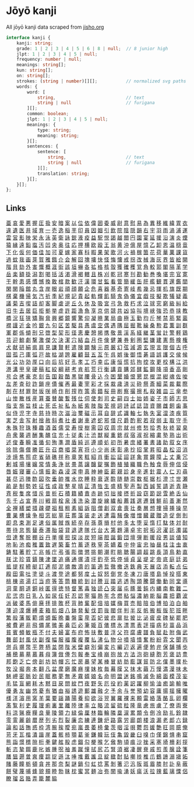 # Jōyō kanji

All jōyō kanji data scraped from [jisho.org](https://jisho.org)

```ts
interface kanji {
    kanji: string;
    grade: 1 | 2 | 3 | 4 | 5 | 6 | 8 | null;  // 8 junior high
    jlpt: 1 | 2 | 3 | 4 | 5 | null;
    frequency: number | null;
    meanings: string[];
    kun: string[];
    on: string[];
    strokes: (string | number)[][];           // normalized svg paths
    words: {
        word: [
            string,                           // text
            string | null                     // furigana
        ][];
        common: boolean;
        jlpt: 1 | 2 | 3 | 4 | 5 | null;
        meanings: {
            type: string;
            meaning: string;
        }[];
        sentences: {
            sentence: [
                string,                       // text
                string | null                 // furigana
            ][];
            translation: string;
        }[];
    }[];
};
```
## Links
[亜](./jouyou/亜.json) [哀](./jouyou/哀.json) [愛](./jouyou/愛.json) [悪](./jouyou/悪.json) [握](./jouyou/握.json) [圧](./jouyou/圧.json) [扱](./jouyou/扱.json) [安](./jouyou/安.json) [暗](./jouyou/暗.json) [案](./jouyou/案.json) [以](./jouyou/以.json) [位](./jouyou/位.json) [依](./jouyou/依.json) [偉](./jouyou/偉.json) [囲](./jouyou/囲.json) [委](./jouyou/委.json) [威](./jouyou/威.json) [尉](./jouyou/尉.json) [意](./jouyou/意.json) [慰](./jouyou/慰.json) [易](./jouyou/易.json) [為](./jouyou/為.json) [異](./jouyou/異.json) [移](./jouyou/移.json) [維](./jouyou/維.json) [緯](./jouyou/緯.json) [胃](./jouyou/胃.json) [衣](./jouyou/衣.json) [違](./jouyou/違.json) [遺](./jouyou/遺.json) [医](./jouyou/医.json) [井](./jouyou/井.json) [域](./jouyou/域.json) [育](./jouyou/育.json) [一](./jouyou/一.json) [壱](./jouyou/壱.json) [逸](./jouyou/逸.json) [稲](./jouyou/稲.json) [芋](./jouyou/芋.json) [印](./jouyou/印.json) [員](./jouyou/員.json) [因](./jouyou/因.json) [姻](./jouyou/姻.json) [引](./jouyou/引.json) [飲](./jouyou/飲.json) [院](./jouyou/院.json) [陰](./jouyou/陰.json) [隠](./jouyou/隠.json) [韻](./jouyou/韻.json) [右](./jouyou/右.json) [宇](./jouyou/宇.json) [羽](./jouyou/羽.json) [雨](./jouyou/雨.json) [渦](./jouyou/渦.json) [浦](./jouyou/浦.json) [運](./jouyou/運.json) [雲](./jouyou/雲.json) [営](./jouyou/営.json) [影](./jouyou/影.json) [映](./jouyou/映.json) [栄](./jouyou/栄.json) [永](./jouyou/永.json) [泳](./jouyou/泳.json) [英](./jouyou/英.json) [衛](./jouyou/衛.json) [詠](./jouyou/詠.json) [鋭](./jouyou/鋭.json) [液](./jouyou/液.json) [疫](./jouyou/疫.json) [益](./jouyou/益.json) [駅](./jouyou/駅.json) [悦](./jouyou/悦.json) [謁](./jouyou/謁.json) [越](./jouyou/越.json) [閲](./jouyou/閲.json) [円](./jouyou/円.json) [園](./jouyou/園.json) [宴](./jouyou/宴.json) [延](./jouyou/延.json) [援](./jouyou/援.json) [沿](./jouyou/沿.json) [演](./jouyou/演.json) [炎](./jouyou/炎.json) [煙](./jouyou/煙.json) [猿](./jouyou/猿.json) [縁](./jouyou/縁.json) [遠](./jouyou/遠.json) [鉛](./jouyou/鉛.json) [塩](./jouyou/塩.json) [汚](./jouyou/汚.json) [凹](./jouyou/凹.json) [央](./jouyou/央.json) [奥](./jouyou/奥.json) [往](./jouyou/往.json) [応](./jouyou/応.json) [押](./jouyou/押.json) [横](./jouyou/横.json) [欧](./jouyou/欧.json) [殴](./jouyou/殴.json) [王](./jouyou/王.json) [翁](./jouyou/翁.json) [黄](./jouyou/黄.json) [沖](./jouyou/沖.json) [億](./jouyou/億.json) [屋](./jouyou/屋.json) [憶](./jouyou/憶.json) [乙](./jouyou/乙.json) [卸](./jouyou/卸.json) [恩](./jouyou/恩.json) [温](./jouyou/温.json) [穏](./jouyou/穏.json) [音](./jouyou/音.json) [下](./jouyou/下.json) [化](./jouyou/化.json) [仮](./jouyou/仮.json) [何](./jouyou/何.json) [価](./jouyou/価.json) [佳](./jouyou/佳.json) [加](./jouyou/加.json) [可](./jouyou/可.json) [夏](./jouyou/夏.json) [嫁](./jouyou/嫁.json) [家](./jouyou/家.json) [寡](./jouyou/寡.json) [科](./jouyou/科.json) [暇](./jouyou/暇.json) [果](./jouyou/果.json) [架](./jouyou/架.json) [歌](./jouyou/歌.json) [河](./jouyou/河.json) [火](./jouyou/火.json) [禍](./jouyou/禍.json) [稼](./jouyou/稼.json) [箇](./jouyou/箇.json) [花](./jouyou/花.json) [荷](./jouyou/荷.json) [華](./jouyou/華.json) [菓](./jouyou/菓.json) [課](./jouyou/課.json) [貨](./jouyou/貨.json) [過](./jouyou/過.json) [蚊](./jouyou/蚊.json) [我](./jouyou/我.json) [画](./jouyou/画.json) [芽](./jouyou/芽.json) [賀](./jouyou/賀.json) [雅](./jouyou/雅.json) [餓](./jouyou/餓.json) [介](./jouyou/介.json) [会](./jouyou/会.json) [解](./jouyou/解.json) [回](./jouyou/回.json) [塊](./jouyou/塊.json) [壊](./jouyou/壊.json) [快](./jouyou/快.json) [怪](./jouyou/怪.json) [悔](./jouyou/悔.json) [懐](./jouyou/懐.json) [戒](./jouyou/戒.json) [拐](./jouyou/拐.json) [改](./jouyou/改.json) [械](./jouyou/械.json) [海](./jouyou/海.json) [灰](./jouyou/灰.json) [界](./jouyou/界.json) [皆](./jouyou/皆.json) [絵](./jouyou/絵.json) [開](./jouyou/開.json) [階](./jouyou/階.json) [貝](./jouyou/貝.json) [劾](./jouyou/劾.json) [外](./jouyou/外.json) [害](./jouyou/害.json) [慨](./jouyou/慨.json) [概](./jouyou/概.json) [涯](./jouyou/涯.json) [街](./jouyou/街.json) [該](./jouyou/該.json) [垣](./jouyou/垣.json) [嚇](./jouyou/嚇.json) [各](./jouyou/各.json) [拡](./jouyou/拡.json) [格](./jouyou/格.json) [核](./jouyou/核.json) [殻](./jouyou/殻.json) [獲](./jouyou/獲.json) [確](./jouyou/確.json) [穫](./jouyou/穫.json) [覚](./jouyou/覚.json) [角](./jouyou/角.json) [較](./jouyou/較.json) [郭](./jouyou/郭.json) [閣](./jouyou/閣.json) [隔](./jouyou/隔.json) [革](./jouyou/革.json) [学](./jouyou/学.json) [岳](./jouyou/岳.json) [楽](./jouyou/楽.json) [額](./jouyou/額.json) [掛](./jouyou/掛.json) [潟](./jouyou/潟.json) [割](./jouyou/割.json) [喝](./jouyou/喝.json) [括](./jouyou/括.json) [活](./jouyou/活.json) [渇](./jouyou/渇.json) [滑](./jouyou/滑.json) [褐](./jouyou/褐.json) [轄](./jouyou/轄.json) [且](./jouyou/且.json) [株](./jouyou/株.json) [刈](./jouyou/刈.json) [乾](./jouyou/乾.json) [冠](./jouyou/冠.json) [寒](./jouyou/寒.json) [刊](./jouyou/刊.json) [勘](./jouyou/勘.json) [勧](./jouyou/勧.json) [巻](./jouyou/巻.json) [喚](./jouyou/喚.json) [堪](./jouyou/堪.json) [完](./jouyou/完.json) [官](./jouyou/官.json) [寛](./jouyou/寛.json) [干](./jouyou/干.json) [幹](./jouyou/幹.json) [患](./jouyou/患.json) [感](./jouyou/感.json) [慣](./jouyou/慣.json) [憾](./jouyou/憾.json) [換](./jouyou/換.json) [敢](./jouyou/敢.json) [棺](./jouyou/棺.json) [款](./jouyou/款.json) [歓](./jouyou/歓.json) [汗](./jouyou/汗.json) [漢](./jouyou/漢.json) [環](./jouyou/環.json) [甘](./jouyou/甘.json) [監](./jouyou/監.json) [看](./jouyou/看.json) [管](./jouyou/管.json) [簡](./jouyou/簡.json) [緩](./jouyou/緩.json) [缶](./jouyou/缶.json) [肝](./jouyou/肝.json) [艦](./jouyou/艦.json) [観](./jouyou/観.json) [貫](./jouyou/貫.json) [還](./jouyou/還.json) [鑑](./jouyou/鑑.json) [間](./jouyou/間.json) [閑](./jouyou/閑.json) [関](./jouyou/関.json) [陥](./jouyou/陥.json) [館](./jouyou/館.json) [丸](./jouyou/丸.json) [含](./jouyou/含.json) [岸](./jouyou/岸.json) [眼](./jouyou/眼.json) [岩](./jouyou/岩.json) [頑](./jouyou/頑.json) [顔](./jouyou/顔.json) [願](./jouyou/願.json) [企](./jouyou/企.json) [危](./jouyou/危.json) [喜](./jouyou/喜.json) [器](./jouyou/器.json) [基](./jouyou/基.json) [奇](./jouyou/奇.json) [寄](./jouyou/寄.json) [岐](./jouyou/岐.json) [希](./jouyou/希.json) [幾](./jouyou/幾.json) [忌](./jouyou/忌.json) [揮](./jouyou/揮.json) [机](./jouyou/机.json) [旗](./jouyou/旗.json) [既](./jouyou/既.json) [期](./jouyou/期.json) [棋](./jouyou/棋.json) [棄](./jouyou/棄.json) [機](./jouyou/機.json) [帰](./jouyou/帰.json) [気](./jouyou/気.json) [汽](./jouyou/汽.json) [祈](./jouyou/祈.json) [季](./jouyou/季.json) [紀](./jouyou/紀.json) [規](./jouyou/規.json) [記](./jouyou/記.json) [貴](./jouyou/貴.json) [起](./jouyou/起.json) [軌](./jouyou/軌.json) [輝](./jouyou/輝.json) [飢](./jouyou/飢.json) [騎](./jouyou/騎.json) [鬼](./jouyou/鬼.json) [偽](./jouyou/偽.json) [儀](./jouyou/儀.json) [宜](./jouyou/宜.json) [戯](./jouyou/戯.json) [技](./jouyou/技.json) [擬](./jouyou/擬.json) [欺](./jouyou/欺.json) [犠](./jouyou/犠.json) [疑](./jouyou/疑.json) [義](./jouyou/義.json) [議](./jouyou/議.json) [菊](./jouyou/菊.json) [吉](./jouyou/吉.json) [喫](./jouyou/喫.json) [詰](./jouyou/詰.json) [却](./jouyou/却.json) [客](./jouyou/客.json) [脚](./jouyou/脚.json) [虐](./jouyou/虐.json) [逆](./jouyou/逆.json) [丘](./jouyou/丘.json) [久](./jouyou/久.json) [休](./jouyou/休.json) [及](./jouyou/及.json) [吸](./jouyou/吸.json) [宮](./jouyou/宮.json) [弓](./jouyou/弓.json) [急](./jouyou/急.json) [救](./jouyou/救.json) [朽](./jouyou/朽.json) [求](./jouyou/求.json) [泣](./jouyou/泣.json) [球](./jouyou/球.json) [究](./jouyou/究.json) [窮](./jouyou/窮.json) [級](./jouyou/級.json) [糾](./jouyou/糾.json) [給](./jouyou/給.json) [旧](./jouyou/旧.json) [牛](./jouyou/牛.json) [去](./jouyou/去.json) [居](./jouyou/居.json) [巨](./jouyou/巨.json) [拒](./jouyou/拒.json) [拠](./jouyou/拠.json) [挙](./jouyou/挙.json) [虚](./jouyou/虚.json) [許](./jouyou/許.json) [距](./jouyou/距.json) [漁](./jouyou/漁.json) [魚](./jouyou/魚.json) [享](./jouyou/享.json) [京](./jouyou/京.json) [供](./jouyou/供.json) [競](./jouyou/競.json) [共](./jouyou/共.json) [凶](./jouyou/凶.json) [協](./jouyou/協.json) [叫](./jouyou/叫.json) [境](./jouyou/境.json) [峡](./jouyou/峡.json) [強](./jouyou/強.json) [恐](./jouyou/恐.json) [恭](./jouyou/恭.json) [挟](./jouyou/挟.json) [教](./jouyou/教.json) [橋](./jouyou/橋.json) [況](./jouyou/況.json) [狂](./jouyou/狂.json) [狭](./jouyou/狭.json) [矯](./jouyou/矯.json) [胸](./jouyou/胸.json) [脅](./jouyou/脅.json) [興](./jouyou/興.json) [郷](./jouyou/郷.json) [鏡](./jouyou/鏡.json) [響](./jouyou/響.json) [驚](./jouyou/驚.json) [仰](./jouyou/仰.json) [凝](./jouyou/凝.json) [暁](./jouyou/暁.json) [業](./jouyou/業.json) [局](./jouyou/局.json) [曲](./jouyou/曲.json) [極](./jouyou/極.json) [玉](./jouyou/玉.json) [勤](./jouyou/勤.json) [均](./jouyou/均.json) [斤](./jouyou/斤.json) [琴](./jouyou/琴.json) [禁](./jouyou/禁.json) [筋](./jouyou/筋.json) [緊](./jouyou/緊.json) [菌](./jouyou/菌.json) [襟](./jouyou/襟.json) [謹](./jouyou/謹.json) [近](./jouyou/近.json) [金](./jouyou/金.json) [吟](./jouyou/吟.json) [銀](./jouyou/銀.json) [九](./jouyou/九.json) [句](./jouyou/句.json) [区](./jouyou/区.json) [苦](./jouyou/苦.json) [駆](./jouyou/駆.json) [具](./jouyou/具.json) [愚](./jouyou/愚.json) [虞](./jouyou/虞.json) [空](./jouyou/空.json) [偶](./jouyou/偶.json) [遇](./jouyou/遇.json) [隅](./jouyou/隅.json) [屈](./jouyou/屈.json) [掘](./jouyou/掘.json) [靴](./jouyou/靴.json) [繰](./jouyou/繰.json) [桑](./jouyou/桑.json) [勲](./jouyou/勲.json) [君](./jouyou/君.json) [薫](./jouyou/薫.json) [訓](./jouyou/訓.json) [群](./jouyou/群.json) [軍](./jouyou/軍.json) [郡](./jouyou/郡.json) [係](./jouyou/係.json) [傾](./jouyou/傾.json) [刑](./jouyou/刑.json) [兄](./jouyou/兄.json) [啓](./jouyou/啓.json) [型](./jouyou/型.json) [契](./jouyou/契.json) [形](./jouyou/形.json) [径](./jouyou/径.json) [恵](./jouyou/恵.json) [慶](./jouyou/慶.json) [憩](./jouyou/憩.json) [掲](./jouyou/掲.json) [携](./jouyou/携.json) [敬](./jouyou/敬.json) [景](./jouyou/景.json) [渓](./jouyou/渓.json) [系](./jouyou/系.json) [経](./jouyou/経.json) [継](./jouyou/継.json) [茎](./jouyou/茎.json) [蛍](./jouyou/蛍.json) [計](./jouyou/計.json) [警](./jouyou/警.json) [軽](./jouyou/軽.json) [鶏](./jouyou/鶏.json) [芸](./jouyou/芸.json) [迎](./jouyou/迎.json) [鯨](./jouyou/鯨.json) [劇](./jouyou/劇.json) [撃](./jouyou/撃.json) [激](./jouyou/激.json) [傑](./jouyou/傑.json) [欠](./jouyou/欠.json) [決](./jouyou/決.json) [潔](./jouyou/潔.json) [穴](./jouyou/穴.json) [結](./jouyou/結.json) [血](./jouyou/血.json) [月](./jouyou/月.json) [件](./jouyou/件.json) [倹](./jouyou/倹.json) [健](./jouyou/健.json) [兼](./jouyou/兼.json) [券](./jouyou/券.json) [剣](./jouyou/剣.json) [圏](./jouyou/圏.json) [堅](./jouyou/堅.json) [嫌](./jouyou/嫌.json) [建](./jouyou/建.json) [憲](./jouyou/憲.json) [懸](./jouyou/懸.json) [検](./jouyou/検.json) [権](./jouyou/権.json) [犬](./jouyou/犬.json) [献](./jouyou/献.json) [研](./jouyou/研.json) [絹](./jouyou/絹.json) [県](./jouyou/県.json) [肩](./jouyou/肩.json) [見](./jouyou/見.json) [謙](./jouyou/謙.json) [賢](./jouyou/賢.json) [軒](./jouyou/軒.json) [遣](./jouyou/遣.json) [険](./jouyou/険.json) [顕](./jouyou/顕.json) [験](./jouyou/験.json) [元](./jouyou/元.json) [原](./jouyou/原.json) [厳](./jouyou/厳.json) [幻](./jouyou/幻.json) [弦](./jouyou/弦.json) [減](./jouyou/減.json) [源](./jouyou/源.json) [玄](./jouyou/玄.json) [現](./jouyou/現.json) [言](./jouyou/言.json) [限](./jouyou/限.json) [個](./jouyou/個.json) [古](./jouyou/古.json) [呼](./jouyou/呼.json) [固](./jouyou/固.json) [孤](./jouyou/孤.json) [己](./jouyou/己.json) [庫](./jouyou/庫.json) [弧](./jouyou/弧.json) [戸](./jouyou/戸.json) [故](./jouyou/故.json) [枯](./jouyou/枯.json) [湖](./jouyou/湖.json) [誇](./jouyou/誇.json) [雇](./jouyou/雇.json) [顧](./jouyou/顧.json) [鼓](./jouyou/鼓.json) [五](./jouyou/五.json) [互](./jouyou/互.json) [午](./jouyou/午.json) [呉](./jouyou/呉.json) [娯](./jouyou/娯.json) [後](./jouyou/後.json) [御](./jouyou/御.json) [悟](./jouyou/悟.json) [碁](./jouyou/碁.json) [語](./jouyou/語.json) [誤](./jouyou/誤.json) [護](./jouyou/護.json) [交](./jouyou/交.json) [侯](./jouyou/侯.json) [候](./jouyou/候.json) [光](./jouyou/光.json) [公](./jouyou/公.json) [功](./jouyou/功.json) [効](./jouyou/効.json) [厚](./jouyou/厚.json) [口](./jouyou/口.json) [向](./jouyou/向.json) [后](./jouyou/后.json) [坑](./jouyou/坑.json) [好](./jouyou/好.json) [孔](./jouyou/孔.json) [孝](./jouyou/孝.json) [工](./jouyou/工.json) [巧](./jouyou/巧.json) [幸](./jouyou/幸.json) [広](./jouyou/広.json) [康](./jouyou/康.json) [恒](./jouyou/恒.json) [慌](./jouyou/慌.json) [抗](./jouyou/抗.json) [拘](./jouyou/拘.json) [控](./jouyou/控.json) [攻](./jouyou/攻.json) [更](./jouyou/更.json) [校](./jouyou/校.json) [構](./jouyou/構.json) [江](./jouyou/江.json) [洪](./jouyou/洪.json) [港](./jouyou/港.json) [溝](./jouyou/溝.json) [甲](./jouyou/甲.json) [皇](./jouyou/皇.json) [硬](./jouyou/硬.json) [稿](./jouyou/稿.json) [紅](./jouyou/紅.json) [絞](./jouyou/絞.json) [綱](./jouyou/綱.json) [耕](./jouyou/耕.json) [考](./jouyou/考.json) [肯](./jouyou/肯.json) [航](./jouyou/航.json) [荒](./jouyou/荒.json) [行](./jouyou/行.json) [衡](./jouyou/衡.json) [講](./jouyou/講.json) [貢](./jouyou/貢.json) [購](./jouyou/購.json) [郊](./jouyou/郊.json) [酵](./jouyou/酵.json) [鉱](./jouyou/鉱.json) [鋼](./jouyou/鋼.json) [降](./jouyou/降.json) [項](./jouyou/項.json) [香](./jouyou/香.json) [高](./jouyou/高.json) [剛](./jouyou/剛.json) [号](./jouyou/号.json) [合](./jouyou/合.json) [拷](./jouyou/拷.json) [豪](./jouyou/豪.json) [克](./jouyou/克.json) [刻](./jouyou/刻.json) [告](./jouyou/告.json) [国](./jouyou/国.json) [穀](./jouyou/穀.json) [酷](./jouyou/酷.json) [黒](./jouyou/黒.json) [獄](./jouyou/獄.json) [腰](./jouyou/腰.json) [骨](./jouyou/骨.json) [込](./jouyou/込.json) [今](./jouyou/今.json) [困](./jouyou/困.json) [墾](./jouyou/墾.json) [婚](./jouyou/婚.json) [恨](./jouyou/恨.json) [懇](./jouyou/懇.json) [昆](./jouyou/昆.json) [根](./jouyou/根.json) [混](./jouyou/混.json) [紺](./jouyou/紺.json) [魂](./jouyou/魂.json) [佐](./jouyou/佐.json) [唆](./jouyou/唆.json) [左](./jouyou/左.json) [差](./jouyou/差.json) [査](./jouyou/査.json) [砂](./jouyou/砂.json) [詐](./jouyou/詐.json) [鎖](./jouyou/鎖.json) [座](./jouyou/座.json) [債](./jouyou/債.json) [催](./jouyou/催.json) [再](./jouyou/再.json) [最](./jouyou/最.json) [妻](./jouyou/妻.json) [宰](./jouyou/宰.json) [彩](./jouyou/彩.json) [才](./jouyou/才.json) [採](./jouyou/採.json) [栽](./jouyou/栽.json) [歳](./jouyou/歳.json) [済](./jouyou/済.json) [災](./jouyou/災.json) [砕](./jouyou/砕.json) [祭](./jouyou/祭.json) [斎](./jouyou/斎.json) [細](./jouyou/細.json) [菜](./jouyou/菜.json) [裁](./jouyou/裁.json) [載](./jouyou/載.json) [際](./jouyou/際.json) [剤](./jouyou/剤.json) [在](./jouyou/在.json) [材](./jouyou/材.json) [罪](./jouyou/罪.json) [財](./jouyou/財.json) [坂](./jouyou/坂.json) [咲](./jouyou/咲.json) [崎](./jouyou/崎.json) [作](./jouyou/作.json) [削](./jouyou/削.json) [搾](./jouyou/搾.json) [昨](./jouyou/昨.json) [策](./jouyou/策.json) [索](./jouyou/索.json) [錯](./jouyou/錯.json) [桜](./jouyou/桜.json) [冊](./jouyou/冊.json) [刷](./jouyou/刷.json) [察](./jouyou/察.json) [撮](./jouyou/撮.json) [擦](./jouyou/擦.json) [札](./jouyou/札.json) [殺](./jouyou/殺.json) [雑](./jouyou/雑.json) [皿](./jouyou/皿.json) [三](./jouyou/三.json) [傘](./jouyou/傘.json) [参](./jouyou/参.json) [山](./jouyou/山.json) [惨](./jouyou/惨.json) [散](./jouyou/散.json) [桟](./jouyou/桟.json) [産](./jouyou/産.json) [算](./jouyou/算.json) [蚕](./jouyou/蚕.json) [賛](./jouyou/賛.json) [酸](./jouyou/酸.json) [暫](./jouyou/暫.json) [残](./jouyou/残.json) [仕](./jouyou/仕.json) [伺](./jouyou/伺.json) [使](./jouyou/使.json) [刺](./jouyou/刺.json) [司](./jouyou/司.json) [史](./jouyou/史.json) [嗣](./jouyou/嗣.json) [四](./jouyou/四.json) [士](./jouyou/士.json) [始](./jouyou/始.json) [姉](./jouyou/姉.json) [姿](./jouyou/姿.json) [子](./jouyou/子.json) [市](./jouyou/市.json) [師](./jouyou/師.json) [志](./jouyou/志.json) [思](./jouyou/思.json) [指](./jouyou/指.json) [支](./jouyou/支.json) [施](./jouyou/施.json) [旨](./jouyou/旨.json) [枝](./jouyou/枝.json) [止](./jouyou/止.json) [死](./jouyou/死.json) [氏](./jouyou/氏.json) [祉](./jouyou/祉.json) [私](./jouyou/私.json) [糸](./jouyou/糸.json) [紙](./jouyou/紙.json) [紫](./jouyou/紫.json) [肢](./jouyou/肢.json) [脂](./jouyou/脂.json) [至](./jouyou/至.json) [視](./jouyou/視.json) [詞](./jouyou/詞.json) [詩](./jouyou/詩.json) [試](./jouyou/試.json) [誌](./jouyou/誌.json) [諮](./jouyou/諮.json) [資](./jouyou/資.json) [賜](./jouyou/賜.json) [雌](./jouyou/雌.json) [飼](./jouyou/飼.json) [歯](./jouyou/歯.json) [事](./jouyou/事.json) [似](./jouyou/似.json) [侍](./jouyou/侍.json) [児](./jouyou/児.json) [字](./jouyou/字.json) [寺](./jouyou/寺.json) [慈](./jouyou/慈.json) [持](./jouyou/持.json) [時](./jouyou/時.json) [次](./jouyou/次.json) [滋](./jouyou/滋.json) [治](./jouyou/治.json) [璽](./jouyou/璽.json) [磁](./jouyou/磁.json) [示](./jouyou/示.json) [耳](./jouyou/耳.json) [自](./jouyou/自.json) [辞](./jouyou/辞.json) [式](./jouyou/式.json) [識](./jouyou/識.json) [軸](./jouyou/軸.json) [七](./jouyou/七.json) [執](./jouyou/執.json) [失](./jouyou/失.json) [室](./jouyou/室.json) [湿](./jouyou/湿.json) [漆](./jouyou/漆.json) [疾](./jouyou/疾.json) [質](./jouyou/質.json) [実](./jouyou/実.json) [芝](./jouyou/芝.json) [舎](./jouyou/舎.json) [写](./jouyou/写.json) [射](./jouyou/射.json) [捨](./jouyou/捨.json) [赦](./jouyou/赦.json) [斜](./jouyou/斜.json) [煮](./jouyou/煮.json) [社](./jouyou/社.json) [者](./jouyou/者.json) [謝](./jouyou/謝.json) [車](./jouyou/車.json) [遮](./jouyou/遮.json) [蛇](./jouyou/蛇.json) [邪](./jouyou/邪.json) [借](./jouyou/借.json) [尺](./jouyou/尺.json) [爵](./jouyou/爵.json) [酌](./jouyou/酌.json) [釈](./jouyou/釈.json) [若](./jouyou/若.json) [寂](./jouyou/寂.json) [弱](./jouyou/弱.json) [主](./jouyou/主.json) [取](./jouyou/取.json) [守](./jouyou/守.json) [手](./jouyou/手.json) [朱](./jouyou/朱.json) [殊](./jouyou/殊.json) [狩](./jouyou/狩.json) [珠](./jouyou/珠.json) [種](./jouyou/種.json) [趣](./jouyou/趣.json) [酒](./jouyou/酒.json) [首](./jouyou/首.json) [儒](./jouyou/儒.json) [受](./jouyou/受.json) [寿](./jouyou/寿.json) [授](./jouyou/授.json) [樹](./jouyou/樹.json) [需](./jouyou/需.json) [囚](./jouyou/囚.json) [収](./jouyou/収.json) [周](./jouyou/周.json) [宗](./jouyou/宗.json) [就](./jouyou/就.json) [州](./jouyou/州.json) [修](./jouyou/修.json) [愁](./jouyou/愁.json) [拾](./jouyou/拾.json) [秀](./jouyou/秀.json) [秋](./jouyou/秋.json) [終](./jouyou/終.json) [習](./jouyou/習.json) [臭](./jouyou/臭.json) [舟](./jouyou/舟.json) [衆](./jouyou/衆.json) [襲](./jouyou/襲.json) [週](./jouyou/週.json) [酬](./jouyou/酬.json) [集](./jouyou/集.json) [醜](./jouyou/醜.json) [住](./jouyou/住.json) [充](./jouyou/充.json) [十](./jouyou/十.json) [従](./jouyou/従.json) [柔](./jouyou/柔.json) [汁](./jouyou/汁.json) [渋](./jouyou/渋.json) [獣](./jouyou/獣.json) [縦](./jouyou/縦.json) [重](./jouyou/重.json) [銃](./jouyou/銃.json) [叔](./jouyou/叔.json) [宿](./jouyou/宿.json) [淑](./jouyou/淑.json) [祝](./jouyou/祝.json) [縮](./jouyou/縮.json) [粛](./jouyou/粛.json) [塾](./jouyou/塾.json) [熟](./jouyou/熟.json) [出](./jouyou/出.json) [術](./jouyou/術.json) [述](./jouyou/述.json) [俊](./jouyou/俊.json) [春](./jouyou/春.json) [瞬](./jouyou/瞬.json) [准](./jouyou/准.json) [循](./jouyou/循.json) [旬](./jouyou/旬.json) [殉](./jouyou/殉.json) [準](./jouyou/準.json) [潤](./jouyou/潤.json) [盾](./jouyou/盾.json) [純](./jouyou/純.json) [巡](./jouyou/巡.json) [遵](./jouyou/遵.json) [順](./jouyou/順.json) [処](./jouyou/処.json) [初](./jouyou/初.json) [所](./jouyou/所.json) [暑](./jouyou/暑.json) [庶](./jouyou/庶.json) [緒](./jouyou/緒.json) [署](./jouyou/署.json) [書](./jouyou/書.json) [諸](./jouyou/諸.json) [助](./jouyou/助.json) [叙](./jouyou/叙.json) [女](./jouyou/女.json) [序](./jouyou/序.json) [徐](./jouyou/徐.json) [除](./jouyou/除.json) [傷](./jouyou/傷.json) [償](./jouyou/償.json) [勝](./jouyou/勝.json) [匠](./jouyou/匠.json) [升](./jouyou/升.json) [召](./jouyou/召.json) [商](./jouyou/商.json) [唱](./jouyou/唱.json) [奨](./jouyou/奨.json) [宵](./jouyou/宵.json) [将](./jouyou/将.json) [小](./jouyou/小.json) [少](./jouyou/少.json) [尚](./jouyou/尚.json) [床](./jouyou/床.json) [彰](./jouyou/彰.json) [承](./jouyou/承.json) [抄](./jouyou/抄.json) [招](./jouyou/招.json) [掌](./jouyou/掌.json) [昇](./jouyou/昇.json) [昭](./jouyou/昭.json) [晶](./jouyou/晶.json) [松](./jouyou/松.json) [沼](./jouyou/沼.json) [消](./jouyou/消.json) [渉](./jouyou/渉.json) [焼](./jouyou/焼.json) [焦](./jouyou/焦.json) [照](./jouyou/照.json) [症](./jouyou/症.json) [省](./jouyou/省.json) [硝](./jouyou/硝.json) [礁](./jouyou/礁.json) [祥](./jouyou/祥.json) [称](./jouyou/称.json) [章](./jouyou/章.json) [笑](./jouyou/笑.json) [粧](./jouyou/粧.json) [紹](./jouyou/紹.json) [肖](./jouyou/肖.json) [衝](./jouyou/衝.json) [訟](./jouyou/訟.json) [証](./jouyou/証.json) [詔](./jouyou/詔.json) [詳](./jouyou/詳.json) [象](./jouyou/象.json) [賞](./jouyou/賞.json) [鐘](./jouyou/鐘.json) [障](./jouyou/障.json) [上](./jouyou/上.json) [丈](./jouyou/丈.json) [乗](./jouyou/乗.json) [冗](./jouyou/冗.json) [剰](./jouyou/剰.json) [城](./jouyou/城.json) [場](./jouyou/場.json) [壌](./jouyou/壌.json) [嬢](./jouyou/嬢.json) [常](./jouyou/常.json) [情](./jouyou/情.json) [条](./jouyou/条.json) [浄](./jouyou/浄.json) [状](./jouyou/状.json) [畳](./jouyou/畳.json) [蒸](./jouyou/蒸.json) [譲](./jouyou/譲.json) [醸](./jouyou/醸.json) [錠](./jouyou/錠.json) [嘱](./jouyou/嘱.json) [飾](./jouyou/飾.json) [植](./jouyou/植.json) [殖](./jouyou/殖.json) [織](./jouyou/織.json) [職](./jouyou/職.json) [色](./jouyou/色.json) [触](./jouyou/触.json) [食](./jouyou/食.json) [辱](./jouyou/辱.json) [伸](./jouyou/伸.json) [信](./jouyou/信.json) [侵](./jouyou/侵.json) [唇](./jouyou/唇.json) [娠](./jouyou/娠.json) [寝](./jouyou/寝.json) [審](./jouyou/審.json) [心](./jouyou/心.json) [慎](./jouyou/慎.json) [振](./jouyou/振.json) [新](./jouyou/新.json) [森](./jouyou/森.json) [浸](./jouyou/浸.json) [深](./jouyou/深.json) [申](./jouyou/申.json) [真](./jouyou/真.json) [神](./jouyou/神.json) [紳](./jouyou/紳.json) [臣](./jouyou/臣.json) [薪](./jouyou/薪.json) [親](./jouyou/親.json) [診](./jouyou/診.json) [身](./jouyou/身.json) [辛](./jouyou/辛.json) [進](./jouyou/進.json) [針](./jouyou/針.json) [震](./jouyou/震.json) [人](./jouyou/人.json) [仁](./jouyou/仁.json) [刃](./jouyou/刃.json) [尋](./jouyou/尋.json) [甚](./jouyou/甚.json) [尽](./jouyou/尽.json) [迅](./jouyou/迅.json) [陣](./jouyou/陣.json) [酢](./jouyou/酢.json) [図](./jouyou/図.json) [吹](./jouyou/吹.json) [垂](./jouyou/垂.json) [帥](./jouyou/帥.json) [推](./jouyou/推.json) [水](./jouyou/水.json) [炊](./jouyou/炊.json) [睡](./jouyou/睡.json) [粋](./jouyou/粋.json) [衰](./jouyou/衰.json) [遂](./jouyou/遂.json) [酔](./jouyou/酔.json) [随](./jouyou/随.json) [髄](./jouyou/髄.json) [崇](./jouyou/崇.json) [数](./jouyou/数.json) [枢](./jouyou/枢.json) [据](./jouyou/据.json) [杉](./jouyou/杉.json) [澄](./jouyou/澄.json) [寸](./jouyou/寸.json) [世](./jouyou/世.json) [瀬](./jouyou/瀬.json) [畝](./jouyou/畝.json) [是](./jouyou/是.json) [制](./jouyou/制.json) [勢](./jouyou/勢.json) [姓](./jouyou/姓.json) [征](./jouyou/征.json) [性](./jouyou/性.json) [成](./jouyou/成.json) [政](./jouyou/政.json) [整](./jouyou/整.json) [星](./jouyou/星.json) [晴](./jouyou/晴.json) [正](./jouyou/正.json) [清](./jouyou/清.json) [牲](./jouyou/牲.json) [生](./jouyou/生.json) [盛](./jouyou/盛.json) [精](./jouyou/精.json) [聖](./jouyou/聖.json) [声](./jouyou/声.json) [製](./jouyou/製.json) [西](./jouyou/西.json) [誠](./jouyou/誠.json) [誓](./jouyou/誓.json) [請](./jouyou/請.json) [逝](./jouyou/逝.json) [青](./jouyou/青.json) [静](./jouyou/静.json) [斉](./jouyou/斉.json) [税](./jouyou/税.json) [隻](./jouyou/隻.json) [席](./jouyou/席.json) [惜](./jouyou/惜.json) [斥](./jouyou/斥.json) [昔](./jouyou/昔.json) [析](./jouyou/析.json) [石](./jouyou/石.json) [積](./jouyou/積.json) [籍](./jouyou/籍.json) [績](./jouyou/績.json) [責](./jouyou/責.json) [赤](./jouyou/赤.json) [跡](./jouyou/跡.json) [切](./jouyou/切.json) [拙](./jouyou/拙.json) [接](./jouyou/接.json) [摂](./jouyou/摂.json) [折](./jouyou/折.json) [設](./jouyou/設.json) [窃](./jouyou/窃.json) [節](./jouyou/節.json) [説](./jouyou/説.json) [雪](./jouyou/雪.json) [絶](./jouyou/絶.json) [舌](./jouyou/舌.json) [仙](./jouyou/仙.json) [先](./jouyou/先.json) [千](./jouyou/千.json) [占](./jouyou/占.json) [宣](./jouyou/宣.json) [専](./jouyou/専.json) [川](./jouyou/川.json) [戦](./jouyou/戦.json) [扇](./jouyou/扇.json) [栓](./jouyou/栓.json) [泉](./jouyou/泉.json) [浅](./jouyou/浅.json) [洗](./jouyou/洗.json) [染](./jouyou/染.json) [潜](./jouyou/潜.json) [旋](./jouyou/旋.json) [線](./jouyou/線.json) [繊](./jouyou/繊.json) [船](./jouyou/船.json) [薦](./jouyou/薦.json) [践](./jouyou/践.json) [選](./jouyou/選.json) [遷](./jouyou/遷.json) [銭](./jouyou/銭.json) [鮮](./jouyou/鮮.json) [前](./jouyou/前.json) [善](./jouyou/善.json) [漸](./jouyou/漸.json) [然](./jouyou/然.json) [全](./jouyou/全.json) [禅](./jouyou/禅.json) [繕](./jouyou/繕.json) [塑](./jouyou/塑.json) [措](./jouyou/措.json) [疎](./jouyou/疎.json) [礎](./jouyou/礎.json) [祖](./jouyou/祖.json) [租](./jouyou/租.json) [粗](./jouyou/粗.json) [素](./jouyou/素.json) [組](./jouyou/組.json) [訴](./jouyou/訴.json) [阻](./jouyou/阻.json) [僧](./jouyou/僧.json) [創](./jouyou/創.json) [双](./jouyou/双.json) [倉](./jouyou/倉.json) [喪](./jouyou/喪.json) [壮](./jouyou/壮.json) [奏](./jouyou/奏.json) [層](./jouyou/層.json) [想](./jouyou/想.json) [捜](./jouyou/捜.json) [掃](./jouyou/掃.json) [挿](./jouyou/挿.json) [操](./jouyou/操.json) [早](./jouyou/早.json) [曹](./jouyou/曹.json) [巣](./jouyou/巣.json) [槽](./jouyou/槽.json) [燥](./jouyou/燥.json) [争](./jouyou/争.json) [相](./jouyou/相.json) [窓](./jouyou/窓.json) [総](./jouyou/総.json) [草](./jouyou/草.json) [荘](./jouyou/荘.json) [葬](./jouyou/葬.json) [藻](./jouyou/藻.json) [装](./jouyou/装.json) [走](./jouyou/走.json) [送](./jouyou/送.json) [遭](./jouyou/遭.json) [霜](./jouyou/霜.json) [騒](./jouyou/騒.json) [像](./jouyou/像.json) [増](./jouyou/増.json) [憎](./jouyou/憎.json) [臓](./jouyou/臓.json) [蔵](./jouyou/蔵.json) [贈](./jouyou/贈.json) [造](./jouyou/造.json) [促](./jouyou/促.json) [側](./jouyou/側.json) [則](./jouyou/則.json) [即](./jouyou/即.json) [息](./jouyou/息.json) [束](./jouyou/束.json) [測](./jouyou/測.json) [足](./jouyou/足.json) [速](./jouyou/速.json) [俗](./jouyou/俗.json) [属](./jouyou/属.json) [賊](./jouyou/賊.json) [族](./jouyou/族.json) [続](./jouyou/続.json) [卒](./jouyou/卒.json) [存](./jouyou/存.json) [孫](./jouyou/孫.json) [尊](./jouyou/尊.json) [損](./jouyou/損.json) [村](./jouyou/村.json) [他](./jouyou/他.json) [多](./jouyou/多.json) [太](./jouyou/太.json) [堕](./jouyou/堕.json) [妥](./jouyou/妥.json) [惰](./jouyou/惰.json) [打](./jouyou/打.json) [駄](./jouyou/駄.json) [体](./jouyou/体.json) [対](./jouyou/対.json) [耐](./jouyou/耐.json) [帯](./jouyou/帯.json) [待](./jouyou/待.json) [怠](./jouyou/怠.json) [態](./jouyou/態.json) [替](./jouyou/替.json) [泰](./jouyou/泰.json) [滞](./jouyou/滞.json) [胎](./jouyou/胎.json) [袋](./jouyou/袋.json) [貸](./jouyou/貸.json) [退](./jouyou/退.json) [逮](./jouyou/逮.json) [隊](./jouyou/隊.json) [代](./jouyou/代.json) [台](./jouyou/台.json) [大](./jouyou/大.json) [第](./jouyou/第.json) [題](./jouyou/題.json) [滝](./jouyou/滝.json) [卓](./jouyou/卓.json) [宅](./jouyou/宅.json) [択](./jouyou/択.json) [拓](./jouyou/拓.json) [沢](./jouyou/沢.json) [濯](./jouyou/濯.json) [託](./jouyou/託.json) [濁](./jouyou/濁.json) [諾](./jouyou/諾.json) [但](./jouyou/但.json) [達](./jouyou/達.json) [奪](./jouyou/奪.json) [脱](./jouyou/脱.json) [棚](./jouyou/棚.json) [谷](./jouyou/谷.json) [丹](./jouyou/丹.json) [単](./jouyou/単.json) [嘆](./jouyou/嘆.json) [担](./jouyou/担.json) [探](./jouyou/探.json) [淡](./jouyou/淡.json) [炭](./jouyou/炭.json) [短](./jouyou/短.json) [端](./jouyou/端.json) [胆](./jouyou/胆.json) [誕](./jouyou/誕.json) [鍛](./jouyou/鍛.json) [団](./jouyou/団.json) [壇](./jouyou/壇.json) [弾](./jouyou/弾.json) [断](./jouyou/断.json) [暖](./jouyou/暖.json) [段](./jouyou/段.json) [男](./jouyou/男.json) [談](./jouyou/談.json) [値](./jouyou/値.json) [知](./jouyou/知.json) [地](./jouyou/地.json) [恥](./jouyou/恥.json) [池](./jouyou/池.json) [痴](./jouyou/痴.json) [稚](./jouyou/稚.json) [置](./jouyou/置.json) [致](./jouyou/致.json) [遅](./jouyou/遅.json) [築](./jouyou/築.json) [畜](./jouyou/畜.json) [竹](./jouyou/竹.json) [蓄](./jouyou/蓄.json) [逐](./jouyou/逐.json) [秩](./jouyou/秩.json) [窒](./jouyou/窒.json) [茶](./jouyou/茶.json) [嫡](./jouyou/嫡.json) [着](./jouyou/着.json) [中](./jouyou/中.json) [仲](./jouyou/仲.json) [宙](./jouyou/宙.json) [忠](./jouyou/忠.json) [抽](./jouyou/抽.json) [昼](./jouyou/昼.json) [柱](./jouyou/柱.json) [注](./jouyou/注.json) [虫](./jouyou/虫.json) [衷](./jouyou/衷.json) [鋳](./jouyou/鋳.json) [駐](./jouyou/駐.json) [著](./jouyou/著.json) [貯](./jouyou/貯.json) [丁](./jouyou/丁.json) [兆](./jouyou/兆.json) [帳](./jouyou/帳.json) [庁](./jouyou/庁.json) [弔](./jouyou/弔.json) [張](./jouyou/張.json) [彫](./jouyou/彫.json) [徴](./jouyou/徴.json) [懲](./jouyou/懲.json) [挑](./jouyou/挑.json) [朝](./jouyou/朝.json) [潮](./jouyou/潮.json) [町](./jouyou/町.json) [眺](./jouyou/眺.json) [聴](./jouyou/聴.json) [腸](./jouyou/腸.json) [調](./jouyou/調.json) [超](./jouyou/超.json) [跳](./jouyou/跳.json) [長](./jouyou/長.json) [頂](./jouyou/頂.json) [鳥](./jouyou/鳥.json) [勅](./jouyou/勅.json) [直](./jouyou/直.json) [朕](./jouyou/朕.json) [沈](./jouyou/沈.json) [珍](./jouyou/珍.json) [賃](./jouyou/賃.json) [鎮](./jouyou/鎮.json) [陳](./jouyou/陳.json) [津](./jouyou/津.json) [墜](./jouyou/墜.json) [追](./jouyou/追.json) [痛](./jouyou/痛.json) [通](./jouyou/通.json) [塚](./jouyou/塚.json) [漬](./jouyou/漬.json) [坪](./jouyou/坪.json) [釣](./jouyou/釣.json) [亭](./jouyou/亭.json) [低](./jouyou/低.json) [停](./jouyou/停.json) [偵](./jouyou/偵.json) [貞](./jouyou/貞.json) [呈](./jouyou/呈.json) [堤](./jouyou/堤.json) [定](./jouyou/定.json) [帝](./jouyou/帝.json) [底](./jouyou/底.json) [庭](./jouyou/庭.json) [廷](./jouyou/廷.json) [弟](./jouyou/弟.json) [抵](./jouyou/抵.json) [提](./jouyou/提.json) [程](./jouyou/程.json) [締](./jouyou/締.json) [艇](./jouyou/艇.json) [訂](./jouyou/訂.json) [逓](./jouyou/逓.json) [邸](./jouyou/邸.json) [泥](./jouyou/泥.json) [摘](./jouyou/摘.json) [敵](./jouyou/敵.json) [滴](./jouyou/滴.json) [的](./jouyou/的.json) [笛](./jouyou/笛.json) [適](./jouyou/適.json) [哲](./jouyou/哲.json) [徹](./jouyou/徹.json) [撤](./jouyou/撤.json) [迭](./jouyou/迭.json) [鉄](./jouyou/鉄.json) [典](./jouyou/典.json) [天](./jouyou/天.json) [展](./jouyou/展.json) [店](./jouyou/店.json) [添](./jouyou/添.json) [転](./jouyou/転.json) [点](./jouyou/点.json) [伝](./jouyou/伝.json) [殿](./jouyou/殿.json) [田](./jouyou/田.json) [電](./jouyou/電.json) [吐](./jouyou/吐.json) [塗](./jouyou/塗.json) [徒](./jouyou/徒.json) [斗](./jouyou/斗.json) [渡](./jouyou/渡.json) [登](./jouyou/登.json) [途](./jouyou/途.json) [都](./jouyou/都.json) [努](./jouyou/努.json) [度](./jouyou/度.json) [土](./jouyou/土.json) [奴](./jouyou/奴.json) [怒](./jouyou/怒.json) [倒](./jouyou/倒.json) [党](./jouyou/党.json) [冬](./jouyou/冬.json) [凍](./jouyou/凍.json) [刀](./jouyou/刀.json) [唐](./jouyou/唐.json) [塔](./jouyou/塔.json) [島](./jouyou/島.json) [悼](./jouyou/悼.json) [投](./jouyou/投.json) [搭](./jouyou/搭.json) [東](./jouyou/東.json) [桃](./jouyou/桃.json) [棟](./jouyou/棟.json) [盗](./jouyou/盗.json) [湯](./jouyou/湯.json) [灯](./jouyou/灯.json) [当](./jouyou/当.json) [痘](./jouyou/痘.json) [等](./jouyou/等.json) [答](./jouyou/答.json) [筒](./jouyou/筒.json) [糖](./jouyou/糖.json) [統](./jouyou/統.json) [到](./jouyou/到.json) [討](./jouyou/討.json) [謄](./jouyou/謄.json) [豆](./jouyou/豆.json) [踏](./jouyou/踏.json) [逃](./jouyou/逃.json) [透](./jouyou/透.json) [陶](./jouyou/陶.json) [頭](./jouyou/頭.json) [騰](./jouyou/騰.json) [闘](./jouyou/闘.json) [働](./jouyou/働.json) [動](./jouyou/動.json) [同](./jouyou/同.json) [堂](./jouyou/堂.json) [導](./jouyou/導.json) [洞](./jouyou/洞.json) [童](./jouyou/童.json) [胴](./jouyou/胴.json) [道](./jouyou/道.json) [銅](./jouyou/銅.json) [峠](./jouyou/峠.json) [匿](./jouyou/匿.json) [得](./jouyou/得.json) [徳](./jouyou/徳.json) [特](./jouyou/特.json) [督](./jouyou/督.json) [篤](./jouyou/篤.json) [毒](./jouyou/毒.json) [独](./jouyou/独.json) [読](./jouyou/読.json) [凸](./jouyou/凸.json) [突](./jouyou/突.json) [届](./jouyou/届.json) [屯](./jouyou/屯.json) [豚](./jouyou/豚.json) [曇](./jouyou/曇.json) [鈍](./jouyou/鈍.json) [内](./jouyou/内.json) [縄](./jouyou/縄.json) [南](./jouyou/南.json) [軟](./jouyou/軟.json) [難](./jouyou/難.json) [二](./jouyou/二.json) [尼](./jouyou/尼.json) [弐](./jouyou/弐.json) [肉](./jouyou/肉.json) [日](./jouyou/日.json) [乳](./jouyou/乳.json) [入](./jouyou/入.json) [如](./jouyou/如.json) [尿](./jouyou/尿.json) [任](./jouyou/任.json) [妊](./jouyou/妊.json) [忍](./jouyou/忍.json) [認](./jouyou/認.json) [寧](./jouyou/寧.json) [猫](./jouyou/猫.json) [熱](./jouyou/熱.json) [年](./jouyou/年.json) [念](./jouyou/念.json) [燃](./jouyou/燃.json) [粘](./jouyou/粘.json) [悩](./jouyou/悩.json) [濃](./jouyou/濃.json) [納](./jouyou/納.json) [能](./jouyou/能.json) [脳](./jouyou/脳.json) [農](./jouyou/農.json) [把](./jouyou/把.json) [覇](./jouyou/覇.json) [波](./jouyou/波.json) [派](./jouyou/派.json) [破](./jouyou/破.json) [婆](./jouyou/婆.json) [馬](./jouyou/馬.json) [俳](./jouyou/俳.json) [廃](./jouyou/廃.json) [拝](./jouyou/拝.json) [排](./jouyou/排.json) [敗](./jouyou/敗.json) [杯](./jouyou/杯.json) [背](./jouyou/背.json) [肺](./jouyou/肺.json) [輩](./jouyou/輩.json) [配](./jouyou/配.json) [倍](./jouyou/倍.json) [培](./jouyou/培.json) [媒](./jouyou/媒.json) [梅](./jouyou/梅.json) [買](./jouyou/買.json) [売](./jouyou/売.json) [賠](./jouyou/賠.json) [陪](./jouyou/陪.json) [伯](./jouyou/伯.json) [博](./jouyou/博.json) [拍](./jouyou/拍.json) [泊](./jouyou/泊.json) [白](./jouyou/白.json) [舶](./jouyou/舶.json) [薄](./jouyou/薄.json) [迫](./jouyou/迫.json) [漠](./jouyou/漠.json) [爆](./jouyou/爆.json) [縛](./jouyou/縛.json) [麦](./jouyou/麦.json) [箱](./jouyou/箱.json) [肌](./jouyou/肌.json) [畑](./jouyou/畑.json) [八](./jouyou/八.json) [鉢](./jouyou/鉢.json) [発](./jouyou/発.json) [髪](./jouyou/髪.json) [伐](./jouyou/伐.json) [罰](./jouyou/罰.json) [抜](./jouyou/抜.json) [閥](./jouyou/閥.json) [伴](./jouyou/伴.json) [判](./jouyou/判.json) [半](./jouyou/半.json) [反](./jouyou/反.json) [帆](./jouyou/帆.json) [搬](./jouyou/搬.json) [板](./jouyou/板.json) [版](./jouyou/版.json) [犯](./jouyou/犯.json) [班](./jouyou/班.json) [畔](./jouyou/畔.json) [繁](./jouyou/繁.json) [般](./jouyou/般.json) [藩](./jouyou/藩.json) [販](./jouyou/販.json) [範](./jouyou/範.json) [煩](./jouyou/煩.json) [頒](./jouyou/頒.json) [飯](./jouyou/飯.json) [晩](./jouyou/晩.json) [番](./jouyou/番.json) [盤](./jouyou/盤.json) [蛮](./jouyou/蛮.json) [卑](./jouyou/卑.json) [否](./jouyou/否.json) [妃](./jouyou/妃.json) [彼](./jouyou/彼.json) [悲](./jouyou/悲.json) [扉](./jouyou/扉.json) [批](./jouyou/批.json) [披](./jouyou/披.json) [比](./jouyou/比.json) [泌](./jouyou/泌.json) [疲](./jouyou/疲.json) [皮](./jouyou/皮.json) [碑](./jouyou/碑.json) [秘](./jouyou/秘.json) [罷](./jouyou/罷.json) [肥](./jouyou/肥.json) [被](./jouyou/被.json) [費](./jouyou/費.json) [避](./jouyou/避.json) [非](./jouyou/非.json) [飛](./jouyou/飛.json) [備](./jouyou/備.json) [尾](./jouyou/尾.json) [微](./jouyou/微.json) [美](./jouyou/美.json) [鼻](./jouyou/鼻.json) [匹](./jouyou/匹.json) [必](./jouyou/必.json) [筆](./jouyou/筆.json) [姫](./jouyou/姫.json) [百](./jouyou/百.json) [俵](./jouyou/俵.json) [標](./jouyou/標.json) [氷](./jouyou/氷.json) [漂](./jouyou/漂.json) [票](./jouyou/票.json) [表](./jouyou/表.json) [評](./jouyou/評.json) [描](./jouyou/描.json) [病](./jouyou/病.json) [秒](./jouyou/秒.json) [苗](./jouyou/苗.json) [品](./jouyou/品.json) [浜](./jouyou/浜.json) [貧](./jouyou/貧.json) [賓](./jouyou/賓.json) [頻](./jouyou/頻.json) [敏](./jouyou/敏.json) [瓶](./jouyou/瓶.json) [不](./jouyou/不.json) [付](./jouyou/付.json) [夫](./jouyou/夫.json) [婦](./jouyou/婦.json) [富](./jouyou/富.json) [布](./jouyou/布.json) [府](./jouyou/府.json) [怖](./jouyou/怖.json) [扶](./jouyou/扶.json) [敷](./jouyou/敷.json) [普](./jouyou/普.json) [浮](./jouyou/浮.json) [父](./jouyou/父.json) [符](./jouyou/符.json) [腐](./jouyou/腐.json) [膚](./jouyou/膚.json) [譜](./jouyou/譜.json) [負](./jouyou/負.json) [賦](./jouyou/賦.json) [赴](./jouyou/赴.json) [附](./jouyou/附.json) [侮](./jouyou/侮.json) [武](./jouyou/武.json) [舞](./jouyou/舞.json) [部](./jouyou/部.json) [封](./jouyou/封.json) [風](./jouyou/風.json) [伏](./jouyou/伏.json) [副](./jouyou/副.json) [復](./jouyou/復.json) [幅](./jouyou/幅.json) [服](./jouyou/服.json) [福](./jouyou/福.json) [腹](./jouyou/腹.json) [複](./jouyou/複.json) [覆](./jouyou/覆.json) [払](./jouyou/払.json) [沸](./jouyou/沸.json) [仏](./jouyou/仏.json) [物](./jouyou/物.json) [分](./jouyou/分.json) [噴](./jouyou/噴.json) [墳](./jouyou/墳.json) [憤](./jouyou/憤.json) [奮](./jouyou/奮.json) [粉](./jouyou/粉.json) [紛](./jouyou/紛.json) [雰](./jouyou/雰.json) [文](./jouyou/文.json) [聞](./jouyou/聞.json) [丙](./jouyou/丙.json) [併](./jouyou/併.json) [兵](./jouyou/兵.json) [塀](./jouyou/塀.json) [幣](./jouyou/幣.json) [平](./jouyou/平.json) [弊](./jouyou/弊.json) [柄](./jouyou/柄.json) [並](./jouyou/並.json) [閉](./jouyou/閉.json) [陛](./jouyou/陛.json) [米](./jouyou/米.json) [壁](./jouyou/壁.json) [癖](./jouyou/癖.json) [別](./jouyou/別.json) [偏](./jouyou/偏.json) [変](./jouyou/変.json) [片](./jouyou/片.json) [編](./jouyou/編.json) [辺](./jouyou/辺.json) [返](./jouyou/返.json) [遍](./jouyou/遍.json) [便](./jouyou/便.json) [勉](./jouyou/勉.json) [弁](./jouyou/弁.json) [保](./jouyou/保.json) [舗](./jouyou/舗.json) [捕](./jouyou/捕.json) [歩](./jouyou/歩.json) [補](./jouyou/補.json) [穂](./jouyou/穂.json) [募](./jouyou/募.json) [墓](./jouyou/墓.json) [慕](./jouyou/慕.json) [暮](./jouyou/暮.json) [母](./jouyou/母.json) [簿](./jouyou/簿.json) [倣](./jouyou/倣.json) [俸](./jouyou/俸.json) [包](./jouyou/包.json) [報](./jouyou/報.json) [奉](./jouyou/奉.json) [宝](./jouyou/宝.json) [峰](./jouyou/峰.json) [崩](./jouyou/崩.json) [抱](./jouyou/抱.json) [放](./jouyou/放.json) [方](./jouyou/方.json) [法](./jouyou/法.json) [泡](./jouyou/泡.json) [砲](./jouyou/砲.json) [縫](./jouyou/縫.json) [胞](./jouyou/胞.json) [芳](./jouyou/芳.json) [褒](./jouyou/褒.json) [訪](./jouyou/訪.json) [豊](./jouyou/豊.json) [邦](./jouyou/邦.json) [飽](./jouyou/飽.json) [乏](./jouyou/乏.json) [亡](./jouyou/亡.json) [傍](./jouyou/傍.json) [剖](./jouyou/剖.json) [坊](./jouyou/坊.json) [妨](./jouyou/妨.json) [帽](./jouyou/帽.json) [忘](./jouyou/忘.json) [忙](./jouyou/忙.json) [房](./jouyou/房.json) [暴](./jouyou/暴.json) [望](./jouyou/望.json) [某](./jouyou/某.json) [棒](./jouyou/棒.json) [冒](./jouyou/冒.json) [紡](./jouyou/紡.json) [肪](./jouyou/肪.json) [膨](./jouyou/膨.json) [謀](./jouyou/謀.json) [貿](./jouyou/貿.json) [防](./jouyou/防.json) [北](./jouyou/北.json) [僕](./jouyou/僕.json) [墨](./jouyou/墨.json) [撲](./jouyou/撲.json) [朴](./jouyou/朴.json) [牧](./jouyou/牧.json) [没](./jouyou/没.json) [堀](./jouyou/堀.json) [奔](./jouyou/奔.json) [本](./jouyou/本.json) [翻](./jouyou/翻.json) [凡](./jouyou/凡.json) [盆](./jouyou/盆.json) [摩](./jouyou/摩.json) [磨](./jouyou/磨.json) [魔](./jouyou/魔.json) [麻](./jouyou/麻.json) [埋](./jouyou/埋.json) [妹](./jouyou/妹.json) [枚](./jouyou/枚.json) [毎](./jouyou/毎.json) [幕](./jouyou/幕.json) [膜](./jouyou/膜.json) [又](./jouyou/又.json) [抹](./jouyou/抹.json) [末](./jouyou/末.json) [繭](./jouyou/繭.json) [万](./jouyou/万.json) [慢](./jouyou/慢.json) [満](./jouyou/満.json) [漫](./jouyou/漫.json) [味](./jouyou/味.json) [未](./jouyou/未.json) [魅](./jouyou/魅.json) [岬](./jouyou/岬.json) [密](./jouyou/密.json) [脈](./jouyou/脈.json) [妙](./jouyou/妙.json) [民](./jouyou/民.json) [眠](./jouyou/眠.json) [務](./jouyou/務.json) [夢](./jouyou/夢.json) [無](./jouyou/無.json) [矛](./jouyou/矛.json) [霧](./jouyou/霧.json) [婿](./jouyou/婿.json) [娘](./jouyou/娘.json) [名](./jouyou/名.json) [命](./jouyou/命.json) [明](./jouyou/明.json) [盟](./jouyou/盟.json) [迷](./jouyou/迷.json) [銘](./jouyou/銘.json) [鳴](./jouyou/鳴.json) [滅](./jouyou/滅.json) [免](./jouyou/免.json) [綿](./jouyou/綿.json) [面](./jouyou/面.json) [模](./jouyou/模.json) [茂](./jouyou/茂.json) [妄](./jouyou/妄.json) [毛](./jouyou/毛.json) [猛](./jouyou/猛.json) [盲](./jouyou/盲.json) [網](./jouyou/網.json) [耗](./jouyou/耗.json) [木](./jouyou/木.json) [黙](./jouyou/黙.json) [目](./jouyou/目.json) [戻](./jouyou/戻.json) [問](./jouyou/問.json) [紋](./jouyou/紋.json) [門](./jouyou/門.json) [夜](./jouyou/夜.json) [野](./jouyou/野.json) [矢](./jouyou/矢.json) [厄](./jouyou/厄.json) [役](./jouyou/役.json) [約](./jouyou/約.json) [薬](./jouyou/薬.json) [訳](./jouyou/訳.json) [躍](./jouyou/躍.json) [柳](./jouyou/柳.json) [愉](./jouyou/愉.json) [油](./jouyou/油.json) [癒](./jouyou/癒.json) [諭](./jouyou/諭.json) [輸](./jouyou/輸.json) [唯](./jouyou/唯.json) [優](./jouyou/優.json) [勇](./jouyou/勇.json) [友](./jouyou/友.json) [幽](./jouyou/幽.json) [悠](./jouyou/悠.json) [憂](./jouyou/憂.json) [有](./jouyou/有.json) [猶](./jouyou/猶.json) [由](./jouyou/由.json) [裕](./jouyou/裕.json) [誘](./jouyou/誘.json) [遊](./jouyou/遊.json) [郵](./jouyou/郵.json) [雄](./jouyou/雄.json) [融](./jouyou/融.json) [夕](./jouyou/夕.json) [予](./jouyou/予.json) [余](./jouyou/余.json) [与](./jouyou/与.json) [誉](./jouyou/誉.json) [預](./jouyou/預.json) [幼](./jouyou/幼.json) [容](./jouyou/容.json) [庸](./jouyou/庸.json) [揚](./jouyou/揚.json) [揺](./jouyou/揺.json) [擁](./jouyou/擁.json) [曜](./jouyou/曜.json) [様](./jouyou/様.json) [洋](./jouyou/洋.json) [溶](./jouyou/溶.json) [用](./jouyou/用.json) [窯](./jouyou/窯.json) [羊](./jouyou/羊.json) [葉](./jouyou/葉.json) [要](./jouyou/要.json) [謡](./jouyou/謡.json) [踊](./jouyou/踊.json) [陽](./jouyou/陽.json) [養](./jouyou/養.json) [抑](./jouyou/抑.json) [欲](./jouyou/欲.json) [浴](./jouyou/浴.json) [翌](./jouyou/翌.json) [翼](./jouyou/翼.json) [羅](./jouyou/羅.json) [裸](./jouyou/裸.json) [来](./jouyou/来.json) [頼](./jouyou/頼.json) [雷](./jouyou/雷.json) [絡](./jouyou/絡.json) [落](./jouyou/落.json) [酪](./jouyou/酪.json) [乱](./jouyou/乱.json) [卵](./jouyou/卵.json) [欄](./jouyou/欄.json) [濫](./jouyou/濫.json) [覧](./jouyou/覧.json) [利](./jouyou/利.json) [吏](./jouyou/吏.json) [履](./jouyou/履.json) [理](./jouyou/理.json) [痢](./jouyou/痢.json) [裏](./jouyou/裏.json) [里](./jouyou/里.json) [離](./jouyou/離.json) [陸](./jouyou/陸.json) [律](./jouyou/律.json) [率](./jouyou/率.json) [立](./jouyou/立.json) [略](./jouyou/略.json) [流](./jouyou/流.json) [留](./jouyou/留.json) [硫](./jouyou/硫.json) [粒](./jouyou/粒.json) [隆](./jouyou/隆.json) [竜](./jouyou/竜.json) [慮](./jouyou/慮.json) [旅](./jouyou/旅.json) [虜](./jouyou/虜.json) [了](./jouyou/了.json) [僚](./jouyou/僚.json) [両](./jouyou/両.json) [寮](./jouyou/寮.json) [料](./jouyou/料.json) [涼](./jouyou/涼.json) [猟](./jouyou/猟.json) [療](./jouyou/療.json) [糧](./jouyou/糧.json) [良](./jouyou/良.json) [量](./jouyou/量.json) [陵](./jouyou/陵.json) [領](./jouyou/領.json) [力](./jouyou/力.json) [緑](./jouyou/緑.json) [倫](./jouyou/倫.json) [厘](./jouyou/厘.json) [林](./jouyou/林.json) [臨](./jouyou/臨.json) [輪](./jouyou/輪.json) [隣](./jouyou/隣.json) [塁](./jouyou/塁.json) [涙](./jouyou/涙.json) [累](./jouyou/累.json) [類](./jouyou/類.json) [令](./jouyou/令.json) [例](./jouyou/例.json) [冷](./jouyou/冷.json) [励](./jouyou/励.json) [礼](./jouyou/礼.json) [鈴](./jouyou/鈴.json) [隷](./jouyou/隷.json) [零](./jouyou/零.json) [霊](./jouyou/霊.json) [麗](./jouyou/麗.json) [齢](./jouyou/齢.json) [暦](./jouyou/暦.json) [歴](./jouyou/歴.json) [列](./jouyou/列.json) [劣](./jouyou/劣.json) [烈](./jouyou/烈.json) [裂](./jouyou/裂.json) [廉](./jouyou/廉.json) [恋](./jouyou/恋.json) [練](./jouyou/練.json) [連](./jouyou/連.json) [錬](./jouyou/錬.json) [炉](./jouyou/炉.json) [路](./jouyou/路.json) [露](./jouyou/露.json) [労](./jouyou/労.json) [廊](./jouyou/廊.json) [朗](./jouyou/朗.json) [楼](./jouyou/楼.json) [浪](./jouyou/浪.json) [漏](./jouyou/漏.json) [老](./jouyou/老.json) [郎](./jouyou/郎.json) [六](./jouyou/六.json) [録](./jouyou/録.json) [論](./jouyou/論.json) [和](./jouyou/和.json) [話](./jouyou/話.json) [賄](./jouyou/賄.json) [惑](./jouyou/惑.json) [枠](./jouyou/枠.json) [湾](./jouyou/湾.json) [腕](./jouyou/腕.json) [挨](./jouyou/挨.json) [曖](./jouyou/曖.json) [宛](./jouyou/宛.json) [嵐](./jouyou/嵐.json) [畏](./jouyou/畏.json) [萎](./jouyou/萎.json) [椅](./jouyou/椅.json) [彙](./jouyou/彙.json) [茨](./jouyou/茨.json) [咽](./jouyou/咽.json) [淫](./jouyou/淫.json) [唄](./jouyou/唄.json) [鬱](./jouyou/鬱.json) [怨](./jouyou/怨.json) [媛](./jouyou/媛.json) [艶](./jouyou/艶.json) [旺](./jouyou/旺.json) [岡](./jouyou/岡.json) [臆](./jouyou/臆.json) [俺](./jouyou/俺.json) [苛](./jouyou/苛.json) [牙](./jouyou/牙.json) [瓦](./jouyou/瓦.json) [楷](./jouyou/楷.json) [潰](./jouyou/潰.json) [諧](./jouyou/諧.json) [崖](./jouyou/崖.json) [蓋](./jouyou/蓋.json) [骸](./jouyou/骸.json) [柿](./jouyou/柿.json) [顎](./jouyou/顎.json) [葛](./jouyou/葛.json) [釜](./jouyou/釜.json) [鎌](./jouyou/鎌.json) [韓](./jouyou/韓.json) [玩](./jouyou/玩.json) [伎](./jouyou/伎.json) [亀](./jouyou/亀.json) [毀](./jouyou/毀.json) [畿](./jouyou/畿.json) [臼](./jouyou/臼.json) [嗅](./jouyou/嗅.json) [巾](./jouyou/巾.json) [僅](./jouyou/僅.json) [錦](./jouyou/錦.json) [惧](./jouyou/惧.json) [串](./jouyou/串.json) [窟](./jouyou/窟.json) [熊](./jouyou/熊.json) [詣](./jouyou/詣.json) [憬](./jouyou/憬.json) [稽](./jouyou/稽.json) [隙](./jouyou/隙.json) [桁](./jouyou/桁.json) [拳](./jouyou/拳.json) [鍵](./jouyou/鍵.json) [舷](./jouyou/舷.json) [股](./jouyou/股.json) [虎](./jouyou/虎.json) [錮](./jouyou/錮.json) [勾](./jouyou/勾.json) [梗](./jouyou/梗.json) [喉](./jouyou/喉.json) [乞](./jouyou/乞.json) [傲](./jouyou/傲.json) [駒](./jouyou/駒.json) [頃](./jouyou/頃.json) [痕](./jouyou/痕.json) [沙](./jouyou/沙.json) [挫](./jouyou/挫.json) [采](./jouyou/采.json) [塞](./jouyou/塞.json) [埼](./jouyou/埼.json) [柵](./jouyou/柵.json) [刹](./jouyou/刹.json) [拶](./jouyou/拶.json) [斬](./jouyou/斬.json) [恣](./jouyou/恣.json) [摯](./jouyou/摯.json) [餌](./jouyou/餌.json) [鹿](./jouyou/鹿.json) [叱](./jouyou/叱.json) [嫉](./jouyou/嫉.json) [腫](./jouyou/腫.json) [呪](./jouyou/呪.json) [袖](./jouyou/袖.json) [羞](./jouyou/羞.json) [蹴](./jouyou/蹴.json) [憧](./jouyou/憧.json) [拭](./jouyou/拭.json) [尻](./jouyou/尻.json) [芯](./jouyou/芯.json) [腎](./jouyou/腎.json) [須](./jouyou/須.json) [裾](./jouyou/裾.json) [凄](./jouyou/凄.json) [醒](./jouyou/醒.json) [脊](./jouyou/脊.json) [戚](./jouyou/戚.json) [煎](./jouyou/煎.json) [羨](./jouyou/羨.json) [腺](./jouyou/腺.json) [詮](./jouyou/詮.json) [箋](./jouyou/箋.json) [膳](./jouyou/膳.json) [狙](./jouyou/狙.json) [遡](./jouyou/遡.json) [曽](./jouyou/曽.json) [爽](./jouyou/爽.json) [痩](./jouyou/痩.json) [踪](./jouyou/踪.json) [捉](./jouyou/捉.json) [遜](./jouyou/遜.json) [汰](./jouyou/汰.json) [唾](./jouyou/唾.json) [堆](./jouyou/堆.json) [戴](./jouyou/戴.json) [誰](./jouyou/誰.json) [旦](./jouyou/旦.json) [綻](./jouyou/綻.json) [緻](./jouyou/緻.json) [酎](./jouyou/酎.json) [貼](./jouyou/貼.json) [嘲](./jouyou/嘲.json) [捗](./jouyou/捗.json) [椎](./jouyou/椎.json) [爪](./jouyou/爪.json) [鶴](./jouyou/鶴.json) [諦](./jouyou/諦.json) [溺](./jouyou/溺.json) [塡](./jouyou/塡.json) [妬](./jouyou/妬.json) [賭](./jouyou/賭.json) [藤](./jouyou/藤.json) [瞳](./jouyou/瞳.json) [栃](./jouyou/栃.json) [頓](./jouyou/頓.json) [貪](./jouyou/貪.json) [丼](./jouyou/丼.json) [那](./jouyou/那.json) [奈](./jouyou/奈.json) [梨](./jouyou/梨.json) [謎](./jouyou/謎.json) [鍋](./jouyou/鍋.json) [匂](./jouyou/匂.json) [虹](./jouyou/虹.json) [捻](./jouyou/捻.json) [罵](./jouyou/罵.json) [剝](./jouyou/剝.json) [箸](./jouyou/箸.json) [氾](./jouyou/氾.json) [汎](./jouyou/汎.json) [阪](./jouyou/阪.json) [斑](./jouyou/斑.json) [眉](./jouyou/眉.json) [膝](./jouyou/膝.json) [肘](./jouyou/肘.json) [訃](./jouyou/訃.json) [阜](./jouyou/阜.json) [蔽](./jouyou/蔽.json) [餅](./jouyou/餅.json) [璧](./jouyou/璧.json) [蔑](./jouyou/蔑.json) [哺](./jouyou/哺.json) [蜂](./jouyou/蜂.json) [貌](./jouyou/貌.json) [頰](./jouyou/頰.json) [睦](./jouyou/睦.json) [勃](./jouyou/勃.json) [昧](./jouyou/昧.json) [枕](./jouyou/枕.json) [蜜](./jouyou/蜜.json) [冥](./jouyou/冥.json) [麺](./jouyou/麺.json) [冶](./jouyou/冶.json) [弥](./jouyou/弥.json) [闇](./jouyou/闇.json) [喩](./jouyou/喩.json) [湧](./jouyou/湧.json) [妖](./jouyou/妖.json) [瘍](./jouyou/瘍.json) [沃](./jouyou/沃.json) [拉](./jouyou/拉.json) [辣](./jouyou/辣.json) [藍](./jouyou/藍.json) [璃](./jouyou/璃.json) [慄](./jouyou/慄.json) [侶](./jouyou/侶.json) [瞭](./jouyou/瞭.json) [瑠](./jouyou/瑠.json) [呂](./jouyou/呂.json) [賂](./jouyou/賂.json) [弄](./jouyou/弄.json) [籠](./jouyou/籠.json) [麓](./jouyou/麓.json) [脇](./jouyou/脇.json) 
